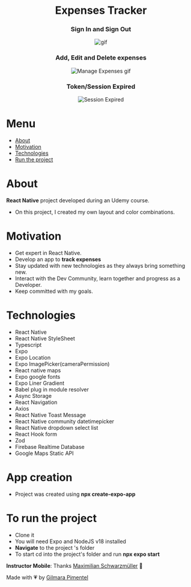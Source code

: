 <div align='center'>
<h1 align="center">Expenses Tracker</h1>

<h3 align="center">Sign In and Sign Out</h3>
<img src="https://github.com/user-attachments/assets/6ccc74dd-87a3-4089-adf1-780b6c863de0" alt="gif"/>

<h3 align="center">Add, Edit and Delete expenses</h3>
<img src="https://github.com/user-attachments/assets/0501c590-504b-49b6-b9cf-4e044e207f0b" alt="Manage Expenses gif"/>

<h3 align="center">Token/Session Expired</h3>
<img src="https://github.com/user-attachments/assets/6eb5b539-24a6-4b34-b31c-a58686ccbbf8" alt="Session Expired"/>


</div>
<div>

# Menu
- <a href="#about">About</a>
- <a href="#motivation">Motivation</a>
- <a href="#technologies">Technologies</a>
- <a href="#to-run-the-project">Run the project</a>

# About

**React Native** project developed during an Udemy course.
- On this project, I created my own layout and color combinations. 

# Motivation

- Get expert in React Native.
- Develop an app to **track expenses**
- Stay updated with new technologies as they always bring something new.
- Interact with the Dev Community, learn together and progress as a Developer.
- Keep committed with my goals.</br>

# Technologies

- React Native
- React Native StyleSheet
- Typescript
- Expo
- Expo Location
- Expo ImagePicker(cameraPermission)
- React native maps
- Expo google fonts
- Expo Liner Gradient
- Babel plug in module resolver
- Async Storage
- React Navigation
- Axios
- React Native Toast Message
- React Native community datetimepicker
- React Native dropdown select list
- React Hook form
- Zod
- Firebase Realtime Database
- Google Maps Static API



# App creation
- Project was created using **npx create-expo-app**


# To run the project

- Clone it
- You will need Expo and NodeJS v18 installed
- **Navigate** to the project 's folder
- To start cd into the project's folder and run **npx expo start**



**Instructor Mobile**:
Thanks [Maximilian Schwarzmüller](https://www.udemy.com/user/maximilian-schwarzmuller/) 🚀

Made with 💗 by [Gilmara Pimentel](https://www.linkedin.com/in/gilmara-pimentel/)
